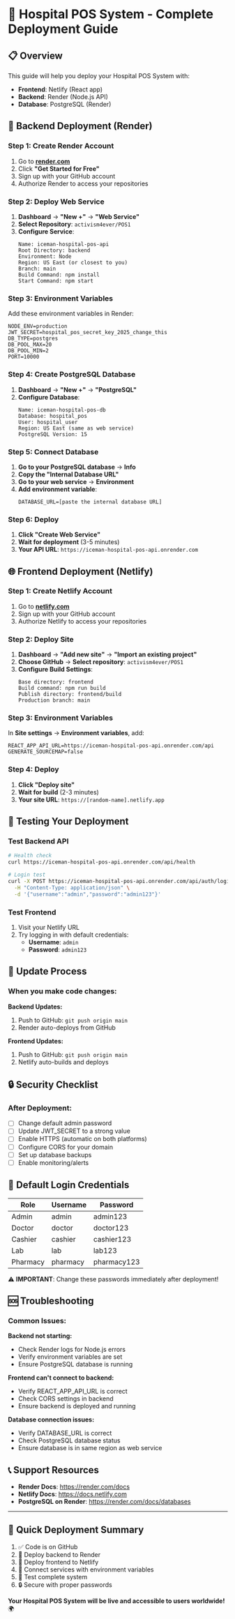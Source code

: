 # 🚀 Hospital POS System - Complete Deployment Guide

## 📋 Overview
This guide will help you deploy your Hospital POS System with:
- **Frontend**: Netlify (React app)
- **Backend**: Render (Node.js API)
- **Database**: PostgreSQL (Render)

## 🔧 Backend Deployment (Render)

### Step 1: Create Render Account
1. Go to **[render.com](https://render.com)**
2. Click **"Get Started for Free"**
3. Sign up with your GitHub account
4. Authorize Render to access your repositories

### Step 2: Deploy Web Service
1. **Dashboard** → **"New +"** → **"Web Service"**
2. **Select Repository**: `activism4ever/POS1`
3. **Configure Service**:
   ```
   Name: iceman-hospital-pos-api
   Root Directory: backend
   Environment: Node
   Region: US East (or closest to you)
   Branch: main
   Build Command: npm install
   Start Command: npm start
   ```

### Step 3: Environment Variables
Add these environment variables in Render:
```env
NODE_ENV=production
JWT_SECRET=hospital_pos_secret_key_2025_change_this
DB_TYPE=postgres
DB_POOL_MAX=20
DB_POOL_MIN=2
PORT=10000
```

### Step 4: Create PostgreSQL Database
1. **Dashboard** → **"New +"** → **"PostgreSQL"**
2. **Configure Database**:
   ```
   Name: iceman-hospital-pos-db
   Database: hospital_pos
   User: hospital_user
   Region: US East (same as web service)
   PostgreSQL Version: 15
   ```

### Step 5: Connect Database
1. **Go to your PostgreSQL database** → **Info**
2. **Copy the "Internal Database URL"**
3. **Go to your web service** → **Environment**
4. **Add environment variable**:
   ```
   DATABASE_URL=[paste the internal database URL]
   ```

### Step 6: Deploy
1. **Click "Create Web Service"**
2. **Wait for deployment** (3-5 minutes)
3. **Your API URL**: `https://iceman-hospital-pos-api.onrender.com`

## 🌐 Frontend Deployment (Netlify)

### Step 1: Create Netlify Account
1. Go to **[netlify.com](https://netlify.com)**
2. Sign up with your GitHub account
3. Authorize Netlify to access your repositories

### Step 2: Deploy Site
1. **Dashboard** → **"Add new site"** → **"Import an existing project"**
2. **Choose GitHub** → **Select repository**: `activism4ever/POS1`
3. **Configure Build Settings**:
   ```
   Base directory: frontend
   Build command: npm run build
   Publish directory: frontend/build
   Production branch: main
   ```

### Step 3: Environment Variables
In **Site settings** → **Environment variables**, add:
```env
REACT_APP_API_URL=https://iceman-hospital-pos-api.onrender.com/api
GENERATE_SOURCEMAP=false
```

### Step 4: Deploy
1. **Click "Deploy site"**
2. **Wait for build** (2-3 minutes)
3. **Your site URL**: `https://[random-name].netlify.app`

## 🧪 Testing Your Deployment

### Test Backend API
```bash
# Health check
curl https://iceman-hospital-pos-api.onrender.com/api/health

# Login test
curl -X POST https://iceman-hospital-pos-api.onrender.com/api/auth/login \
  -H "Content-Type: application/json" \
  -d '{"username":"admin","password":"admin123"}'
```

### Test Frontend
1. Visit your Netlify URL
2. Try logging in with default credentials:
   - **Username**: `admin`
   - **Password**: `admin123`

## 🔄 Update Process

### When you make code changes:

**Backend Updates:**
1. Push to GitHub: `git push origin main`
2. Render auto-deploys from GitHub

**Frontend Updates:**
1. Push to GitHub: `git push origin main`
2. Netlify auto-builds and deploys

## 🔒 Security Checklist

### After Deployment:
- [ ] Change default admin password
- [ ] Update JWT_SECRET to a strong value
- [ ] Enable HTTPS (automatic on both platforms)
- [ ] Configure CORS for your domain
- [ ] Set up database backups
- [ ] Enable monitoring/alerts

## 📱 Default Login Credentials

| Role | Username | Password |
|------|----------|----------|
| Admin | admin | admin123 |
| Doctor | doctor | doctor123 |
| Cashier | cashier | cashier123 |
| Lab | lab | lab123 |
| Pharmacy | pharmacy | pharmacy123 |

⚠️ **IMPORTANT**: Change these passwords immediately after deployment!

## 🆘 Troubleshooting

### Common Issues:

**Backend not starting:**
- Check Render logs for Node.js errors
- Verify environment variables are set
- Ensure PostgreSQL database is running

**Frontend can't connect to backend:**
- Verify REACT_APP_API_URL is correct
- Check CORS settings in backend
- Ensure backend is deployed and running

**Database connection issues:**
- Verify DATABASE_URL is correct
- Check PostgreSQL database status
- Ensure database is in same region as web service

## 📞 Support Resources

- **Render Docs**: https://render.com/docs
- **Netlify Docs**: https://docs.netlify.com
- **PostgreSQL on Render**: https://render.com/docs/databases

---

## 🎯 Quick Deployment Summary

1. ✅ Code is on GitHub
2. 🔄 Deploy backend to Render
3. 🔄 Deploy frontend to Netlify
4. 🔄 Connect services with environment variables
5. 🧪 Test complete system
6. 🔒 Secure with proper passwords

**Your Hospital POS System will be live and accessible to users worldwide!** 🌍
